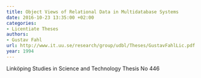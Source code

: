 ```yaml
---
title: Object Views of Relational Data in Multidatabase Systems
date: 2016-10-23 13:35:00 +02:00
categories:
- Licentiate Theses
authors:
- Gustav Fahl
url: http://www.it.uu.se/research/group/udbl/Theses/GustavFahlLic.pdf
year: 1994
---
```


Linköping Studies in Science and Technology Thesis No 446

